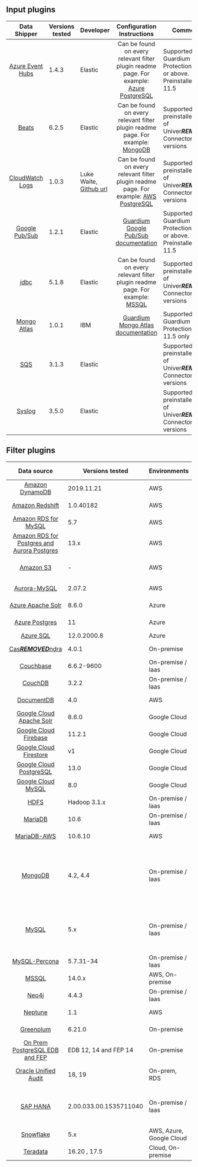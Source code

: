 ## Input plugins
|                                             Data Shipper                                                                  | Versions tested   | Developer                                                                    |                                                                       Configuration Instructions                                                                                                                             |                                 Comments                                                 |
|:-------------------------------------------------------------------------------------------------------------------------:|-------------------| ---------------------------------------------------------------------------- |:----------------------------------------------------------------------------------------------------------------------------------------------------------------------------------------------------------------------------:|------------------------------------------------------------------------------------------|
|           [Azure Event Hubs](https://www.elastic.co/guide/en/logstash/current/plugins-inputs-azure_event_hubs.html)       | 1.4.3             | Elastic                                                                      | Can be found on every relevant filter plugin readme page. For example: [Azure PostgreSQL](../filter-plugin/logstash-filter-azure-postgresql-guardium#procedure-)                                                             |     Supported in Guardium Data Protection 11.4 or above. Preinstalled in 11.5            |
|           [Beats](https://www.elastic.co/guide/en/logstash/current/plugins-inputs-beats.html)                             | 6.2.5             | Elastic                                                                      | Can be found on every relevant filter plugin readme page. For example: [MongoDB](../filter-plugin/logstash-filter-mongodb-guardium#configuring-audit-logs-on-mongodb-and-forwarding-to-guardium-via-filebeat)                |     Supported and preinstalled in all of Univer***REMOVED***l Connector versions                    |
|           [CloudWatch Logs](https://github.com/lukewaite/logstash-input-cloudwatch-logs)                                  | 1.0.3             | Luke Waite, [Github url](https://github.com/lukewaite)                       | Can be found on every relevant filter plugin readme page. For example: [AWS PostgreSQL](../filter-plugin/logstash-filter-azure-postgresql-guardium#procedure-)                                                               |     Supported and preinstalled in all of Univer***REMOVED***l Connector versions                    |
|           [Google Pub/Sub](https://www.elastic.co/guide/en/logstash/current/plugins-inputs-google_pubsub.html)            | 1.2.1             | Elastic                                                                      | [Guardium Google Pub/Sub documentation](../input-plugin/logstash-input-google-pubsub/README.md#installation)                                                                                                                 |     Supported in Guardium Data Protection 11.4 or above. Preinstalled in 11.5            |
|           [jdbc](https://www.elastic.co/guide/en/logstash/current/plugins-inputs-jdbc.html)                               | 5.1.8             | Elastic                                                                      | Can be found on every relevant filter plugin readme page. For example: [MSSQL](../filter-plugin/logstash-filter-mssql-guardium#configuring-the-mssql-filters-in-guardium)                                                    |     Supported and preinstalled in all of Univer***REMOVED***l Connector versions                    |
|           [Mongo Atlas](../input-plugin/logstash-input-mongo-atlas)                                                       | 1.0.1             | IBM                                                                          | [Guardium Mongo Atlas documentation](../input-plugin/logstash-input-mongo-atlas/README.md)                                                                                                                                   |     Supported in Guardium Data Protection 11.4, 11.5 only                                |
|           [SQS](https://www.elastic.co/guide/en/logstash/current/plugins-inputs-sqs.html)                                 | 3.1.3             | Elastic                                                                      |                                                                                                                                                                                                                              |     Supported and preinstalled in all of Univer***REMOVED***l Connector versions                    |
|           [Syslog](https://www.elastic.co/guide/en/logstash/current/plugins-inputs-syslog.html)                           | 3.5.0             | Elastic                                                                      |                                                                                                                                                                                                                              |     Supported and preinstalled in all of Univer***REMOVED***l Connector versions                    |


## Filter plugins

|                                             Data source                                                                   | Versions tested       | Environments            | Developer            | Supported inputs                                                            |       Preinstalled since        |                         Download                                                                                                                                                                                                                                    |
|:-------------------------------------------------------------------------------------------------------------------------:|-----------------------|-------------------------| -------------------- |-----------------------------------------------------------------------------|---------------------------------|:-------------------------------------------------------------------------------------------------------------------------------------------------------------------------------------------------------------------------------------------------------------------:|
|           [Amazon DynamoDB](../filter-plugin/logstash-filter-dynamodb-guardium/README.md)                                 | 2019.11.21            | AWS                     | IBM                  | CloudWatch (pull)                                                           |                                 | [GDP](../filter-plugin/logstash-filter-dynamodb-guardium/DynamodbOverCloudwatchPackage/DynamoDB) \ [GI](https://github.com/IBM/univer***REMOVED***l-connectors/releases/download/v1.2.0/DynamodbOverCloudwatchPackage.zip)                                                     |
|           [Amazon Redshift](../filter-plugin/logstash-filter-redshift-aws-guardium/README.md)                             | 1.0.40182             | AWS                     | IBM                  | CloudWatch (pull)                                                           |                                 | [GDP](../filter-plugin/logstash-filter-redshift-aws-guardium/S3OverRedshiftPackage)                                                                                                                                                                                 |
|        [Amazon RDS for MySQL](../filter-plugin/logstash-filter-mysql-aws-guardium/README.md)                              | 5.7                   | AWS                     | IBM                  | CloudWatch (pull)                                                           |       GDP v11.3, GI v3.0        | [GDP](../filter-plugin/logstash-filter-mysql-aws-guardium/MysqlOverCloudwatchLogsPackage/MySQL) \ [GI](https://github.com/IBM/univer***REMOVED***l-connectors/releases/download/v1.2.0/MysqlOverCloudwatchLogsPackage.zip)                                                     |
|      [Amazon RDS for Postgres and Aurora Postgres](../filter-plugin/logstash-filter-postgres-guardium/README.md)          | 13.x                  | AWS                     | IBM                  | CloudWatch (pull)                                                           |       GDP v11.5, GI v3.2        | [GDP](../filter-plugin/logstash-filter-postgres-guardium/PostgresOverCloudWatchPackage/Postgres) \ [GI](https://github.com/IBM/univer***REMOVED***l-connectors/releases/download/v1.2.0/PostgresOverCloudWatchPackage.zip)                                                     |                                                  
|                 [Amazon S3](../filter-plugin/logstash-filter-s3-guardium/README.md)                                       | -                     | AWS                     | IBM                  | CloudWatch (pull), SQS (pull)                                               |       GDP v11.3, GI v3.0        | [GDP](../filter-plugin/logstash-filter-s3-guardium/S3OverCloudwatchLogsPackage/S3) \ [GI](https://github.com/IBM/univer***REMOVED***l-connectors/releases/download/v1.2.0/S3OverCloudwatchLogsPackage.zip)                                                                     |
|          [Aurora-MySQL](../filter-plugin/logstash-filter-aurora-mysql-guardium/README.md)                                 | 2.07.2                | AWS                     | IBM                  | CloudWatch (pull)                                                           |                                 | [GDP](../filter-plugin/logstash-filter-aurora-mysql-guardium/AuroraMysqlOverCloudwatchPackage/AuroraMysql)                                                                                                                                                          |
|             [Azure Apache Solr](../filter-plugin/logstash-filter-azure-apachesolr-guardium/README.md)                     | 8.6.0                 | Azure                   | IBM                  | Filebeat (push)                                                             |                                 | [GDP](../filter-plugin/logstash-filter-azure-apachesolr-guardium/ApacheSolrOverFilebeatPackage)                                                                                                                                                                     |
|             [Azure Postgres](../filter-plugin/logstash-filter-azure-postgresql-guardium/README.md)                        | 11                    | Azure                   | IBM                  | Azure Event Hub (pull)                                                      |                                 | [GDP](../filter-plugin/logstash-filter-azure-postgresql-guardium/AzurePostgresqlOverAzureEventHub/azurepostgresql)                                                                                                                                                  |
|             [Azure SQL](../filter-plugin/logstash-filter-azure-sql-guardium/README.md)                                    | 12.0.2000.8           | Azure                   | IBM                  | JDBC (pull)                                                                 |                                 | [GDP](../filter-plugin/logstash-filter-azure-sql-guardium/AzureSQLOverJdbcPackage)                                                                                                                                                                                  |
|  [Cas***REMOVED***ndra](../filter-plugin/logstash-filter-cas***REMOVED***ndra-guardium/README.md)                                               | 4.0.1                 | On-premise              | IBM                  | Filebeat (push)                                                             |                                 | [GDP](../filter-plugin/logstash-filter-cas***REMOVED***ndra-guardium/Cas***REMOVED***ndraOverFilebeatPackage)                                                                                                                                                                             |
|  [Couchbase](../filter-plugin/logstash-filter-couchbasedb-guardium/README.md)                                             | 6.6.2-9600            | On-premise / Iaas       | IBM                  | Filebeat (push)                                                             |                                 | [GDP](../filter-plugin/logstash-filter-couchbasedb-guardium/CouchbasedbOverFilebeatPackage/CouchbaseDB) \ [GI](https://github.com/IBM/univer***REMOVED***l-connectors/releases/download/v1.2.0/CouchbasedbOverFilebeatPackage.zip)                                             |
|            [CouchDB](../filter-plugin/logstash-filter-couchdb-guardium/README.md)                                         | 3.2.2                 | On-premise / Iaas       | IBM                  | Filebeat (push)                                                             |                                 | [GDP](../filter-plugin/logstash-filter-couchdb-guardium/CouchdbOverFilebeatPackage)                                                                                                                                                                                 |
|     [DocumentDB](../filter-plugin/logstash-filter-documentdb-aws-guardium/README.md)                                      | 4.0                   | AWS                     | IBM                  | CloudWatch (pull)                                                           |                                 | [GDP](../filter-plugin/logstash-filter-documentdb-aws-guardium/DocumentDBOverCloudwatchPackage)                                                                                                                                                                     |
|  [Google Cloud Apache Solr](../filter-plugin/logstash-filter-pubsub-apachesolr-guardium/README.md)                        | 8.6.0                 | Google Cloud            | IBM                  | Pub/Sub (pull)                                                              |                                 | [GDP](../filter-plugin/logstash-filter-pubsub-apachesolr-guardium/PubSubApacheSolrPackage)                                                                                                                                                                          |
|  [Google Cloud Firebase](../filter-plugin/logstash-filter-pubsub-firebase-realtime-guardium/README.md)                    | 11.2.1                | Google Cloud            | IBM                  | Pub/Sub (pull)                                                              |                                 | [GDP](../filter-plugin/logstash-filter-pubsub-firebase-realtime-guardium/PubSubFirebasePackage)                                                                                                                                                                     |
|  [Google Cloud Firestore](../filter-plugin/logstash-filter-pubsub-firestore-guardium/README.md)                           | v1                    | Google Cloud            | IBM                  | Pub/Sub (pull)                                                              |                                 | [GDP](../filter-plugin/logstash-filter-pubsub-firestore-guardium/PubSubFireStorePackage)                                                                                                                                                                            |
|  [Google Cloud PostgreSQL](../filter-plugin/logstash-filter-pubsub-postgresql-guardium/README.md)                         | 13.0                  | Google Cloud            | IBM                  | Pub/Sub (pull)                                                              |                                 | [GDP](../filter-plugin/logstash-filter-pubsub-postgresql-guardium/PubSubPostgreSQLPackage)                                                                                                                                                                          |
|        [Google Cloud MySQL](../filter-plugin/logstash-filter-pubsub-mysql-guardium/README.md)                             | 8.0                   | Google Cloud            | IBM                  | Pub/Sub (pull)                                                              |                                 | [GDP](../filter-plugin/logstash-filter-pubsub-mysql-guardium/PubSubMySQLPackage)                                                                                                                                                                                    |
|                  [HDFS](../filter-plugin/logstash-filter-hdfs-guardium/README.md)                                         | Hadoop 3.1.x          | On-premise / Iaas       | IBM                  | Filebeat (push)                                                             |                                 | [GDP](../filter-plugin/logstash-filter-hdfs-guardium/HdfsOverFilebeatPackage/Hdfs) \ [GI](https://github.com/IBM/univer***REMOVED***l-connectors/releases/download/v1.2.0/HDFSOverFilebeatPackage.zip)                                                                         |
|            [MariaDB](../filter-plugin/logstash-filter-mariadb-guardium/README.md)            	                    	    | 10.6                  | On-premise / Iaas       | IBM                  | Filebeat (push)                                                             |                                 | [GDP](../filter-plugin/logstash-filter-mariadb-guardium/MariaDBOverFilebeatPackage)                                                                                                                                                                                 |
|            [MariaDB-AWS](../filter-plugin/logstash-filter-mariadb-aws-guardium/README.md)                        		    | 10.6.10               | AWS                     | IBM                  | CloudWatch (pull)                                                           |                                 | [GDP](../filter-plugin/logstash-filter-mariadb-aws-guardium/MariaDBOverCloudWatchPackage) \ [GI](https://github.com/IBM/univer***REMOVED***l-connectors/releases/download/v1.2.0/MariaDBOverCloudWatchPackage.zip)                                                             |
|               [MongoDB](../filter-plugin/logstash-filter-mongodb-guardium/README.md)                                      | 4.2, 4.4              | On-premise / Iaas       | IBM                  | Syslog (push) - For GDP only,<br/>Filebeat (push),<br/>MongoDB Atlas (pull) |       GDP v11.3, GI v3.0        | [GDP](../filter-plugin/logstash-filter-mongodb-guardium/MongodbOverFilebeatPackage/MongoDB) \ [GI](https://github.com/IBM/univer***REMOVED***l-connectors/releases/download/v1.2.0/MongodbOverFilebeatPackage.zip)                                                             |
|                 [MySQL](../filter-plugin/logstash-filter-mysql-guardium/README.md)                                        | 5.x                   | On-premise / Iaas       | IBM                  | Syslog (push) - For GDP only,<br/>Filebeat (push)                           |                                 | [GDP](../filter-plugin/logstash-filter-mysql-guardium/MysqlOverFilebeatPackage/Mysql) \ [GI](https://github.com/IBM/univer***REMOVED***l-connectors/releases/download/v1.2.0/MysqlOverFilebeatPackage.zip)                                                                     |
|         [MySQL-Percona](../filter-plugin/logstash-filter-mysql-percona-guardium/README.md)                                | 5.7.31-34             | On-premise / Iaas       | IBM                  | Filebeat (push)                                                             |                                 | [GDP](../filter-plugin/logstash-filter-mysql-percona-guardium/MysqlPerconaOverFilebeatPackage/MysqlPercona) \ [GI](https://github.com/IBM/univer***REMOVED***l-connectors/releases/download/v1.2.0/MysqlPerconaOverFilebeatPackage.zip)                                        |
|                 [MSSQL](../filter-plugin/logstash-filter-mssql-guardium/README.md)                                        | 14.0.x                | AWS, On-premise         | IBM                  | JDBC (pull)                                                                 |                                 | [GDP](../filter-plugin/logstash-filter-mssql-guardium/MssqlOverJdbcPackage)                                                                                                                                                                                         |
|                 [Neo4j](../filter-plugin/logstash-filter-neo4j-guardium/README.md)                                        | 4.4.3                 | On-premise / Iaas       | IBM                  | Filebeat (push)                                                             |                                 | [GDP](../filter-plugin/logstash-filter-neo4j-guardium/NeodbOverFilebeatPackage/Neo4jDB)                                                                                                                                                                             |
|     [Neptune](../filter-plugin/logstash-filter-neptune-aws-guardium/README.md)                                            | 1.1                   | AWS                     | IBM                  | CloudWatch (pull)                                                           |                                 | [GDP](../filter-plugin/logstash-filter-neptune-aws-guardium/NeptuneOverCloudWatchPackage) \ [GI](https://github.com/IBM/univer***REMOVED***l-connectors/releases/download/v1.2.0/NeptuneOverCloudWatchPackage.zip)                                                             |
|      [Greenplum](../filter-plugin/logstash-filter-onPremGreenplumdb-guardium/README.md)                                   | 6.21.0                | On-premise              | IBM                  | Filebeat (push)                                                             |                                 | [GDP](../filter-plugin/logstash-filter-onPremGreenplumdb-guardium/GreenplumdbOverFilebeatPackage) \ [GI](https://github.com/IBM/univer***REMOVED***l-connectors/releases/download/v1.2.0/GreenplumdbOverFilebeatPackage.zip)                                                   |
|      [On Prem PostgreSQL EDB and FEP](../filter-plugin/logstash-filter-onPremPostgres-guardium/README.md)                 | EDB 12, 14 and FEP 14 | On-premise              | IBM                  | Filebeat (push)                                                             |                                 | [GDP](../filter-plugin/logstash-filter-onPremPostgres-guardium/PostgresOverFilebeatPackage)                                                                                                                                                                         |
|           [Oracle Unified Audit](../filter-plugin/logstash-filter-oua-guardium/README.md)                                 | 18, 19                | On-prem, RDS            | IBM                  | Oracle Unified Audit (pull)                                                 |                                 | [GDP](../filter-plugin/logstash-filter-oua-guardium/OracleUnifiedAuditPackage/OracleUnifiedAudit)                                                                                                                                                                   |
|               [SAP HANA](../filter-plugin/logstash-filter-***REMOVED***phana-guardium/README.md)                                     | 2.00.033.00.1535711040| On-premise / Iaas       | IBM                  | JDBC (pull) - For GDP only,<br/>Filebeat (push)                             |                                 | [GDP](../filter-plugin/logstash-filter-***REMOVED***phana-guardium/SaphanaOverFilebeatPackage/SAPHANA) \ [GI](https://github.com/IBM/univer***REMOVED***l-connectors/releases/download/v1.2.0/SaphanaOverFilebeatPackage.zip)                                                             |
|              [Snowflake](https://github.com/infoinsights/guardium-snowflake-uc-filter)                                    | 5.x                   | AWS, Azure, Google Cloud| Information Insights | JDBC (pull)                                                                 |                                 | [GDP](https://github.com/infoinsights/guardium-snowflake-uc-filter)                                                                                                                                                                                                 |
|             [Teradata](../filter-plugin/logstash-filter-teradatadb-guardium/README.md)                                    | 16.20 , 17.5          | Cloud, On-premise       | IBM                  | JDBC (pull)                                                                 |                                 | [GDP](../filter-plugin/logstash-filter-teradatadb-guardium/TeradataOverJdbcPackage)                                                                                                                                                                                 |